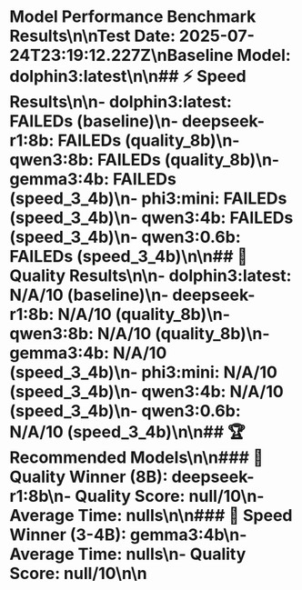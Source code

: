 # Model Performance Benchmark Results\n\n**Test Date**: 2025-07-24T23:19:12.227Z\n**Baseline Model**: dolphin3:latest\n\n## ⚡ Speed Results\n\n- **dolphin3:latest**: FAILEDs (baseline)\n- **deepseek-r1:8b**: FAILEDs (quality_8b)\n- **qwen3:8b**: FAILEDs (quality_8b)\n- **gemma3:4b**: FAILEDs (speed_3_4b)\n- **phi3:mini**: FAILEDs (speed_3_4b)\n- **qwen3:4b**: FAILEDs (speed_3_4b)\n- **qwen3:0.6b**: FAILEDs (speed_3_4b)\n\n## 🎯 Quality Results\n\n- **dolphin3:latest**: N/A/10 (baseline)\n- **deepseek-r1:8b**: N/A/10 (quality_8b)\n- **qwen3:8b**: N/A/10 (quality_8b)\n- **gemma3:4b**: N/A/10 (speed_3_4b)\n- **phi3:mini**: N/A/10 (speed_3_4b)\n- **qwen3:4b**: N/A/10 (speed_3_4b)\n- **qwen3:0.6b**: N/A/10 (speed_3_4b)\n\n## 🏆 Recommended Models\n\n### 🥇 Quality Winner (8B): deepseek-r1:8b\n- Quality Score: null/10\n- Average Time: nulls\n\n### 🚀 Speed Winner (3-4B): gemma3:4b\n- Average Time: nulls\n- Quality Score: null/10\n\n